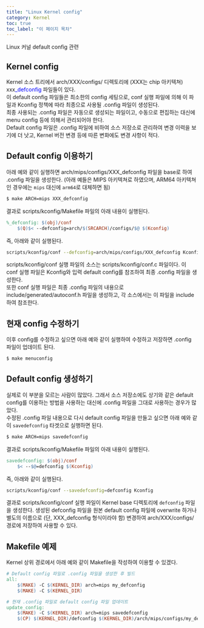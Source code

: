 ```yaml
---
title: "Linux Kernel config"
category: Kernel
toc: true
toc_label: "이 페이지 목차"
---
```


Linux 커널 default config 관련

## Kernel config
Kernel 소스 트리에서 arch/XXX/configs/ 디렉토리에 (XXX는 chip 아키텍쳐) xxx<span style="color:blue">_defconfig</span> 파일들이 있다.  
이 default config 파일들은 최소한의 config 세팅으로, conf 실행 파일에 의해 이 파일과 Kconfig 정책에 따라 최종으로 사용될 .config 파일이 생성된다.  
최종 사용되는 .config 파일은 자동으로 생성되는 파일이고, 수동으로 편집하는 대신에 menu config 등에 의해서 관리되어야 한다.  
Default config 파일은 .config 파일에 비하여 소스 저장소로 관리하여 변경 이력을 보기에 더 낫고, Kernel 버전 변경 등에 따른 변화에도 변경 사항이 적다.

## Default config 이용하기
아래 예와 같이 실행하면 arch/mips/configs/XXX_defconfig 파일을 base로 하여 .config 파일을 생성한다. (아래 예들은 MIPS 아키텍쳐로 하였으며, ARM64 아키텍쳐인 경우에는 `mips` 대신에 `arm64`로 대체하면 됨)
```bash
$ make ARCH=mips XXX_defconfig
```
결과로 scripts/kconfig/Makefile 파일의 아래 내용이 실행된다.
```makefile
%_defconfig: $(obj)/conf
    $(Q)$< --defconfig=arch/$(SRCARCH)/configs/$@ $(Kconfig)
```
즉, 아래와 같이 실행된다.
```bash
scripts/kconfig/conf --defconfig=arch/mips/configs/XXX_defconfig Kconfig
```
scripts/kconfig/conf 실행 파일의 소스는 scripts/kconfig/conf.c 파일이다. 이 conf 실행 파일은 Kconfig와 입력 default config를 참조하여 최종 .config 파일을 생성한다.  
또한 conf 실행 파일은 최종 .config 파일의 내용으로 include/generated/autoconf.h 파일을 생성하고, 각 소스에서는 이 파일을 include하여 참조한다.
	
## 현재 config 수정하기
 이후 config를 수정하고 싶으면 아래 예와 같이 실행하여 수정하고 저장하면 .config 파일이 업데이트 된다.
 ```bash
$ make menuconfig
```

## Default config 생성하기
실제로 이 부분을 모르는 사람이 많았다. 그래서 소스 저장소에도 상기와 같은 default config를 이용하는 방법을 사용하는 대신에 .config 파일을 그대로 사용하는 경우가 많았다.  
수정된 .config 파일 내용으로 다시 default config 파일을 만들고 싶으면 아래 예와 같이 `savedefconfig` 타겟으로 실행하면 된다.
```bash
$ make ARCH=mips savedefconfig
```
결과로 scripts/kconfig/Makefile 파일의 아래 내용이 실행된다.
```makefile
savedefconfig: $(obj)/conf
    $< --$@=defconfig $(Kconfig)
```
즉, 아래와 같이 실행된다.
```bash
scripts/kconfig/conf --savedefconfig=defconfig Kconfig
```
결과로 scripts/kconfig/conf 실행 파일이 Kernel base 디렉토리에 `defconfig` 파일을 생성한다. 생성된 defconfig 파일을 원본 default config 파일에 overwrite 하거나 별도의 이름으로 (단, XXX_defconfig 형식이라야 함) 변경하여 arch/XXX/configs/ 경로에 저장하여 사용할 수 있다.

## Makefile 예제
Kernel 상위 경로에서 아래 예와 같이 Makefile을 작성하여 이용할 수 있겠다.
```makefile
# Default config 파일로 .config 파일을 생성한 후 빌드
all:
    $(MAKE) -C $(KERNEL_DIR) arch=mips my_defconfig
    $(MAKE) -C $(KERNEL_DIR)

# 현재 .config 파일로 default config 파일 업데이트
update_config:
    $(MAKE) -C $(KERNEL_DIR) arch=mips savedefconfig
    $(CP) $(KERNEL_DIR)/defconfig $(KERNEL_DIR)/arch/mips/configs/my_defconfig
```
